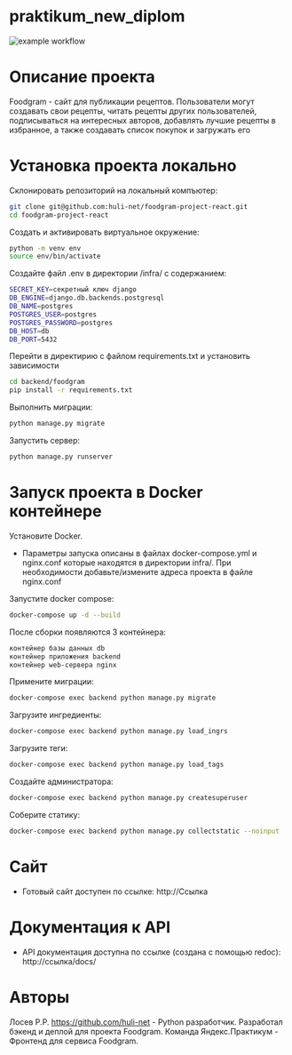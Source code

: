 # praktikum_new_diplom

![example workflow](https://github.com/huli-net/foodgram-project-react/actions/workflows/main.yaml/badge.svg)

# Описание проекта
Foodgram - сайт для публикации рецептов.
Пользователи могут создавать свои рецепты, читать рецепты других пользователей, подписываться на интересных авторов, добавлять лучшие рецепты в избранное, а также создавать список покупок и загружать его

# Установка проекта локально
Склонировать репозиторий на локальный компъютер:
```sh
git clone git@github.com:huli-net/foodgram-project-react.git
cd foodgram-project-react
``` 
Cоздать и активировать виртуальное окружение:
```sh
python -m venv env
source env/bin/activate
```
Cоздайте файл .env в директории /infra/ с содержанием:
```sh
SECRET_KEY=секретный ключ django
DB_ENGINE=django.db.backends.postgresql
DB_NAME=postgres
POSTGRES_USER=postgres
POSTGRES_PASSWORD=postgres
DB_HOST=db
DB_PORT=5432
```
Перейти в директирию с файлом requirements.txt и установить зависимости
```sh
cd backend/foodgram
pip install -r requirements.txt
```
Выполнить миграции:
```sh
python manage.py migrate
```
Запустить сервер:
```sh
python manage.py runserver
```
# Запуск проекта в Docker контейнере
Установите Docker.
- Параметры запуска описаны в файлах docker-compose.yml и nginx.conf которые находятся в директории infra/.
При необходимости добавьте/измените адреса проекта в файле nginx.conf

Запустите docker compose:
```sh
docker-compose up -d --build
```
После сборки появляются 3 контейнера:
```sh
контейнер базы данных db
контейнер приложения backend
контейнер web-сервера nginx
```
Примените миграции:
```sh
docker-compose exec backend python manage.py migrate
```
Загрузите ингредиенты:
```sh
docker-compose exec backend python manage.py load_ingrs
```
Загрузите теги:
```sh
docker-compose exec backend python manage.py load_tags
```
Создайте администратора:
```sh
docker-compose exec backend python manage.py createsuperuser
```
Соберите статику:
```sh
docker-compose exec backend python manage.py collectstatic --noinput
```
# Сайт
- Готовый сайт доступен по ссылке: http://Ссылка

# Документация к API
- API документация доступна по ссылке (создана с помощью redoc): http://ссылка/docs/

# Авторы
Лосев Р.Р. https://github.com/huli-net - Python разработчик. Разработал бэкенд и деплой для проекта Foodgram.
Команда Яндекс.Практикум -  Фронтенд для сервиса Foodgram.